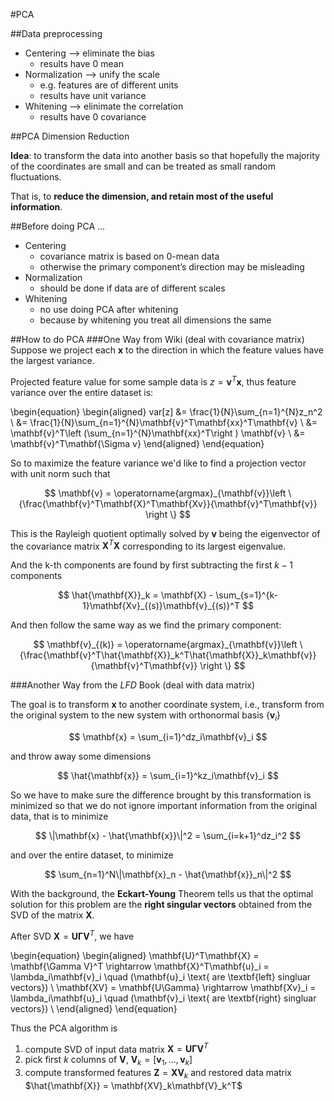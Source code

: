 #PCA


##Data preprocessing

* Centering —> eliminate the bias
    - results have 0 mean
* Normalization —> unify the scale
    - e.g. features are of different units
    - results have unit variance
* Whitening —> elinimate the correlation
    - results have 0 covariance


##PCA Dimension Reduction

**Idea**: to transform the data into another basis so that
hopefully the majority of the coordinates are small and
can be treated as small random fluctuations.

That is, to **reduce the dimension, and retain most of the useful information**.

##Before doing PCA ...

* Centering
    - covariance matrix is based on 0-mean data
    - otherwise the primary component’s direction may be misleading
* Normalization
    - should be done if data are of different scales
* Whitening
    - no use doing PCA after whitening
    - because by whitening you treat all dimensions the same

##How to do PCA
###One Way from Wiki (deal with covariance matrix)
Suppose we project each $\mathbf{x}$ to the direction in which
the feature values have the largest variance.

Projected feature value for some sample data is $z = \mathbf{v}^T\mathbf{x}$,
thus feature variance over the entire dataset is:

\begin{equation}
\begin{aligned}
var[z] &= \frac{1}{N}\sum_{n=1}^{N}z_n^2 \\
       &= \frac{1}{N}\sum_{n=1}^{N}\mathbf{v}^T\mathbf{xx}^T\mathbf{v} \\
       &= \mathbf{v}^T\left (\sum_{n=1}^{N}\mathbf{xx}^T\right ) \mathbf{v} \\
       &= \mathbf{v}^T\mathbf{\Sigma v}
\end{aligned}
\end{equation}

So to maximize the feature variance we'd like to find a projection vector with
unit norm such that

$$
\mathbf{v} = \operatorname{argmax}_{\mathbf{v}}\left \{\frac{\mathbf{v}^T\mathbf{X}^T\mathbf{Xv}}{\mathbf{v}^T\mathbf{v}} \right \}
$$

This is the Rayleigh quotient optimally solved by $\mathbf{v}$ being the
eigenvector of the covariance matrix $\mathbf{X}^T\mathbf{X}$ corresponding
to its largest eigenvalue.

And the k-th components are found by first subtracting the first $k-1$
components

$$
\hat{\mathbf{X}}_k = \mathbf{X} - \sum_{s=1}^{k-1}\mathbf{Xv}_{(s)}\mathbf{v}_{(s)}^T
$$

And then follow the same way as we find the primary component:

$$
\mathbf{v}_{(k)} = \operatorname{argmax}_{\mathbf{v}}\left \{\frac{\mathbf{v}^T\hat{\mathbf{X}}_k^T\hat{\mathbf{X}}_k\mathbf{v}}{\mathbf{v}^T\mathbf{v}} \right \}
$$

###Another Way from the *LFD* Book (deal with data matrix)

The goal is to transform $\mathbf{x}$ to another coordinate system, i.e.,
transform from the original system to the new system with orthonormal basis
$\{\mathbf{v}_i\}$

$$
\mathbf{x} = \sum_{i=1}^dz_i\mathbf{v}_i
$$

and throw away some dimensions

$$
\hat{\mathbf{x}} = \sum_{i=1}^kz_i\mathbf{v}_i
$$

So we have to make sure the difference brought by this transformation is
minimized so that we do not ignore important information from the original data,
that is to minimize

$$
\|\mathbf{x} - \hat{\mathbf{x}}\|^2 = \sum_{i=k+1}^dz_i^2
$$

and over the entire dataset, to minimize

$$
\sum_{n=1}^N\|\mathbf{x}_n - \hat{\mathbf{x}}_n\|^2
$$

With the background, the **Eckart-Young** Theorem tells us that the optimal
solution for this problem are the **right singular vectors** obtained from
the SVD of the matrix $\mathbf{X}$.

After SVD $\mathbf{X} = \mathbf{U\Gamma V}^T$, we have

\begin{equation}
\begin{aligned}
\mathbf{U}^T\mathbf{X} = \mathbf{\Gamma V}^T \rightarrow \mathbf{X}^T\mathbf{u}_i = \lambda_i\mathbf{v}_i \quad (\mathbf{u}_i \text{ are \textbf{left} singluar vectors}) \\
\mathbf{XV} = \mathbf{U\Gamma} \rightarrow \mathbf{Xv}_i = \lambda_i\mathbf{u}_i \quad (\mathbf{v}_i \text{ are \textbf{right} singluar vectors}) \\
\end{aligned}
\end{equation}

Thus the PCA algorithm is

1. compute SVD of input data matrix $\mathbf{X} = \mathbf{U\Gamma V}^T$ 
2. pick first $k$ columns of $\mathbf{V}$, $\mathbf{V}_k = [\mathbf{v}_1, \dots, \mathbf{v}_k]$
3. compute transformed features $\mathbf{Z}=\mathbf{XV}_k$ and restored data matrix $\hat{\mathbf{X}} = \mathbf{XV}_k\mathbf{V}_k^T$
